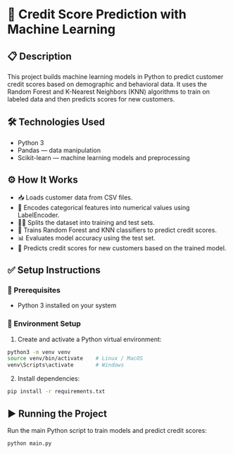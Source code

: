 # 🚀 Credit Score Prediction with Machine Learning

## 📋 Description

This project builds machine learning models in Python to predict customer credit scores based on demographic and behavioral data. It uses the Random Forest and K-Nearest Neighbors (KNN) algorithms to train on labeled data and then predicts scores for new customers.

## 🛠️ Technologies Used

- Python 3  
- Pandas — data manipulation  
- Scikit-learn — machine learning models and preprocessing  

## ⚙️ How It Works

- 📥 Loads customer data from CSV files.  
- 🔄 Encodes categorical features into numerical values using LabelEncoder.  
- 🧑‍🏫 Splits the dataset into training and test sets.  
- 🌲 Trains Random Forest and KNN classifiers to predict credit scores.  
- 📊 Evaluates model accuracy using the test set.  
- 🔮 Predicts credit scores for new customers based on the trained model.

## ✅ Setup Instructions

### 📌 Prerequisites

- Python 3 installed on your system

### 🧱 Environment Setup

1. Create and activate a Python virtual environment:

```bash
python3 -m venv venv
source venv/bin/activate    # Linux / MacOS
venv\Scripts\activate       # Windows
```
2. Install dependencies:

```bash
pip install -r requirements.txt
```

## ▶️ Running the Project

Run the main Python script to train models and predict credit scores:

```bash
python main.py
```
